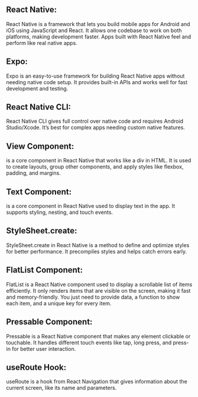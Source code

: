## React Native:
React Native is a framework that lets you build mobile apps for Android and iOS using JavaScript and React. It allows one codebase to work on both platforms, making development faster. Apps built with React Native feel and perform like real native apps. 

## Expo:
Expo is an easy-to-use framework for building React Native apps without needing native code setup. It provides built-in APIs and works well for fast development and testing.

## React Native CLI:
React Native CLI gives full control over native code and requires Android Studio/Xcode. It’s best for complex apps needing custom native features.

## View Component:
<View /> is a core component in React Native that works like a div in HTML. It is used to create layouts, group other components, and apply styles like flexbox, padding, and margins.

## Text Component:
<Text /> is a core component in React Native used to display text in the app. It supports styling, nesting, and touch events.

## StyleSheet.create:
StyleSheet.create in React Native is a method to define and optimize styles for better performance. It precompiles styles and helps catch errors early.

## FlatList Component:
FlatList is a React Native component used to display a scrollable list of items efficiently. It only renders items that are visible on the screen, making it fast and memory-friendly. You just need to provide data, a function to show each item, and a unique key for every item.

## Pressable Component:
Pressable is a React Native component that makes any element clickable or touchable. It handles different touch events like tap, long press, and press-in for better user interaction.

## useRoute Hook: 
useRoute is a hook from React Navigation that gives information about the current screen, like its name and parameters.
